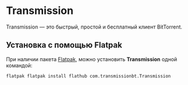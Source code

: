 # Transmission

Transmission — это быстрый, простой и бесплатный клиент BitTorrent. 

## Установка c помощью Flatpak <Badge type="info" text="flatpak" />

При наличии пакета [Flatpak](/flatpak), можно установить **Transmission** одной командой:

```bash
flatpak flatpak install flathub com.transmissionbt.Transmission
```